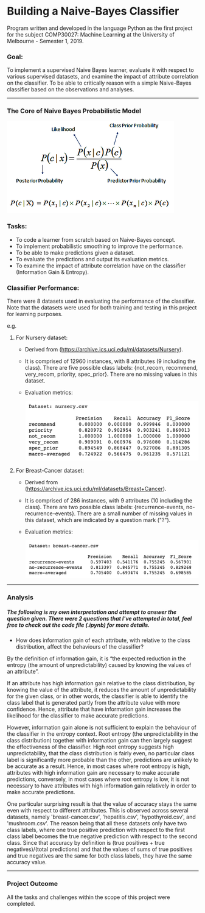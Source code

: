 # Building a Naive-Bayes Classifier
Program written and developed in the language Python as the first project for the subject COMP30027: Machine Learning at the University of Melbourne - Semester 1, 2019.

### Goal: 
To implement a supervised Naive Bayes learner, evaluate it with respect to various supervised datasets, and examine the impact of attribute correlation on the classifier. To be able to critically reason with a simple Naive-Bayes classifier based on the observations and analyses.

---
### The Core of Naive Bayes Probabilistic Model
![naive-bayes](https://raw.githubusercontent.com/nickangmc/naive-bayes-classifier/master/readme-images/naive-bayes-concept.png)

### Tasks:
- To code a learner from scratch based on Naive-Bayes concept.
- To implement probabilistic smoothing to improve the performance.
- To be able to make predictions given a dataset.
- To evaluate the predictions and output its evaluation metrics.
- To examine the impact of attribute correlation have on the classifier (Information Gain & Entropy).

### Classifier Performance:
There were 8 datasets used in evaluating the performance of the classifier. Note that the datasets were used for both training and testing in this project for learning purposes.

e.g.
1. For Nursery dataset:
    - Derived from (https://archive.ics.uci.edu/ml/datasets/Nursery). 
    - It is comprised of 12960 instances, with 8 attributes (9 including the class). There are five possible class labels: {not_recom, recommend, very_recom, priority, spec_prior}. There are no missing values in this dataset.
    - Evaluation metrics:

         ![nursery-evaluation](https://raw.githubusercontent.com/nickangmc/naive-bayes-classifier/master/readme-images/nursery-evaluation.png)

2. For Breast-Cancer dataset:
    - Derived from (https://archive.ics.uci.edu/ml/datasets/Breast+Cancer). 
    - It is comprised of 286 instances, with 9 attributes (10 including the class). There are two possible class labels: {recurrence-events, no-recurrence-events}. There are a small number of missing values in this dataset, which are indicated by a question mark ("?").
    - Evaluation metrics:

         ![breast-cancer-evaluation](https://raw.githubusercontent.com/nickangmc/naive-bayes-classifier/master/readme-images/breast-cancer-evaluation.png)

---
### Analysis
##### The following is my own interpretation and attempt to answer the question given. There were 2 questions that I've attempted in total, feel free to check out the code file (.ipynb) for more details.

- How does information gain of each attribute, with relative to the class distribution, affect the behaviours of the classifier?

By the definition of information gain, it is “the expected reduction in the entropy (the amount of unpredictability) caused by knowing the values of an attribute”.

If an attribute has high information gain relative to the class distribution, by knowing the value of the attribute, it reduces the amount of unpredictability for the given class, or in other words, the classifier is able to identify the class label that is generated partly from the attribute value with more confidence. Hence, attribute that have information gain increases the likelihood for the classifier to make accurate predictions.

 However, information gain alone is not sufficient to explain the behaviour of the classifier in the entropy context. Root entropy (the unpredictability in the class distribution) together with information gain can then largely suggest the effectiveness of the classifier. High root entropy suggests high unpredictability, that the class distribution is fairly even, no particular class label is significantly more probable than the other, predictions are unlikely to be accurate as a result. Hence, in most cases where root entropy is high, attributes with high information gain are necessary to make accurate predictions, conversely, in most cases where root entropy is low, it is not necessary to have attributes with high information gain relatively in order to make accurate predictions.

One particular surprising result is that the value of accuracy stays the same even with respect to different attributes. This is observed across several datasets, namely 'breast-cancer.csv', 'hepatitis.csv', 'hypothyroid.csv', and 'mushroom.csv'. The reason being that all these datasets only have two class labels, where one true positive prediction with respect to the first class label becomes the true negative prediction with respect to the second class. Since that accuracy by definition is (true positives + true negatives)/(total predictions) and that the values of sums of true positives and true negatives are the same for both class labels, they have the same accuracy value.

---

### Project Outcome
All the tasks and challenges within the scope of this project were completed. 

